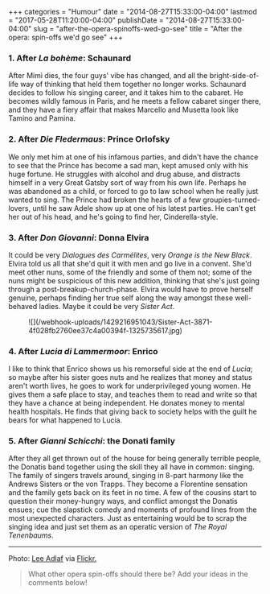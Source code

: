 +++
categories = "Humour"
date = "2014-08-27T15:33:00-04:00"
lastmod = "2017-05-28T11:20:00-04:00"
publishDate = "2014-08-27T15:33:00-04:00"
slug = "after-the-opera-spinoffs-wed-go-see"
title = "After the opera: spin-offs we&#039;d go see"
+++

### 1. After _La bohème_: Schaunard

 After Mimì dies, the four guys' vibe has changed, and all the bright-side-of-life way of thinking that held them together no longer works. Schaunard decides to follow his singing career, and it takes him to the cabaret. He becomes wildly famous in Paris, and he meets a fellow cabaret singer there, and they have a fiery affair that makes Marcello and Musetta look like Tamino and Pamina. 
 
### 2. After _Die Fledermaus_: Prince Orlofsky

 We only met him at one of his infamous parties, and didn't have the chance to see that the Prince has become a sad man, kept amused only with his huge fortune. He struggles with alcohol and drug abuse, and distracts himself in a very Great Gatsby sort of way from his own life. Perhaps he was abandoned as a child, or forced to go to law school when he really just wanted to sing. The Prince had broken the hearts of a few groupies-turned-lovers, until he saw Adele show up at one of his latest parties. He can't get her out of his head, and he's going to find her, Cinderella-style.
 
### 3. After _Don Giovanni_: Donna Elvira

 It could be very _Dialogues des Carmélites_, very _Orange is the New Black_. Elvira told us all that she'd quit it with men and go live in a convent. She'd meet other nuns, some of the friendly and some of them not; some of the nuns might be suspicious of this new addition, thinking that she's just going through a post-breakup-church-phase. Elvira would have to prove herself genuine, perhaps finding her true self along the way amongst these well-behaved ladies. Maybe it could be very _Sister Act_.
 
<figure data-type="image">
![](/webhook-uploads/1429216951043/Sister-Act-3871-4f028fb2760ee37c4a00394f-1325735617.jpg)
</figure>

### 4. After _Lucia di Lammermoor_: Enrico

 I like to think that Enrico shows us his remorseful side at the end of _Lucia_; so maybe after his sister goes nuts and he realizes that money and status aren't worth lives, he goes to work for underprivileged young women. He gives them a safe place to stay, and teaches them to read and write so that they have a chance at being independent. He donates money to mental health hospitals. He finds that giving back to society helps with the guilt he bears for what happened to Lucia.

### 5. After _Gianni Schicchi_: the Donati family

After they all get thrown out of the house for being generally terrible people, the Donatis band together using the skill they all have in common: singing. The family of singers travels around, singing in 8-part harmony like the Andrews Sisters or the von Trapps. They become a Florentine sensation and the family gets back on its feet in no time. A few of the cousins start to question their money-hungry ways, and conflict amongst the Donatis ensues; cue the slapstick comedy and moments of profound lines from the most unexpected characters. Just as entertaining would be to scrap the singing idea and just set them as an operatic version of _The Royal Tenenbaums_. 

***
Photo: [Lee Adlaf](https://www.flickr.com/photos/leeadlaf/2517400261/in/photolist-4QskoM-sb3ug6-emiCc5-bXQoBu-9NEtYQ-hdR4mW-6rC9Jf-7XzGvp-icNyG5-icNBBy-icNBVD-ymoovG-icPhrp-dhHx7A-icP1xR-icNWXz-5VvuMA-dqjYje-6gnXoB-fsKyu7-9MzxYf-icNCQq-icNExU-n1TaXZ-aS69m4-9NAqQe-nwuFBB-7CfGYe-qyB8sH-9NDZCz-6QoZkm-48uidP-RNf9xD-fvRxk5-6oa7FM-fxmwwy-8tYgRF-6Pw5jP-bpxF51-7Ze9am-9NC9uz-e9fVRg-aqhkkC-3Hpb9d-6STTp9-qFVH4m-icNXXk-cgJxss-b25rhZ-7SMLPo) via [Flickr.](https://creativecommons.org/licenses/by/2.0/legalcode)
>What other opera spin-offs should there be? Add your ideas in the comments below!
